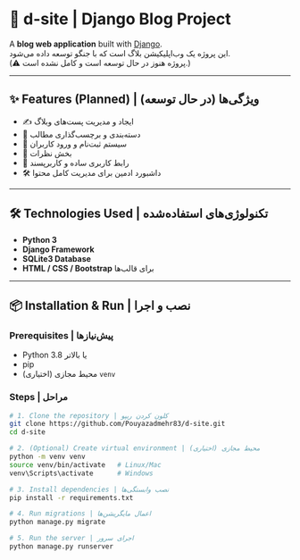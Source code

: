 # 📝 d-site | Django Blog Project

A **blog web application** built with [Django](https://www.djangoproject.com/).  
این پروژه یک وب‌اپلیکیشن بلاگ است که با جنگو توسعه داده می‌شود.  
(⚠️ پروژه هنوز در حال توسعه است و کامل نشده است.)

---

## ✨ Features (Planned) | ویژگی‌ها (در حال توسعه)
- ✍️ ایجاد و مدیریت پست‌های وبلاگ
- 📂 دسته‌بندی و برچسب‌گذاری مطالب
- 👤 سیستم ثبت‌نام و ورود کاربران
- 💬 بخش نظرات
- 🎨 رابط کاربری ساده و کاربرپسند
- 🛠 داشبورد ادمین برای مدیریت کامل محتوا

---

## 🛠 Technologies Used | تکنولوژی‌های استفاده‌شده
- **Python 3**
- **Django Framework**
- **SQLite3 Database**
- **HTML / CSS / Bootstrap** برای قالب‌ها

---

## 📦 Installation & Run | نصب و اجرا

### Prerequisites | پیش‌نیازها
- Python 3.8 یا بالاتر
- pip
- (اختیاری) محیط مجازی `venv`

### Steps | مراحل
```bash
# 1. Clone the repository | کلون کردن ریپو
git clone https://github.com/Pouyazadmehr83/d-site.git
cd d-site

# 2. (Optional) Create virtual environment | محیط مجازی (اختیاری)
python -m venv venv
source venv/bin/activate   # Linux/Mac
venv\Scripts\activate      # Windows

# 3. Install dependencies | نصب وابستگی‌ها
pip install -r requirements.txt

# 4. Run migrations | اعمال مایگریشن‌ها
python manage.py migrate

# 5. Run the server | اجرای سرور
python manage.py runserver
